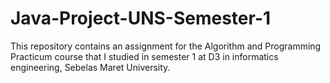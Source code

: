 # Java-Project-UNS-Semester-1
This repository contains an assignment for the Algorithm and Programming Practicum course that I studied in semester 1 at D3 in informatics engineering, Sebelas Maret University.
